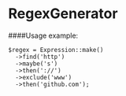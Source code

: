 # RegexGenerator

####Usage example:  
```
$regex = Expression::make()
  ->find('http')
  ->maybe('s')
  ->then('://')
  ->exclude('www')
  ->then('github.com');
```
